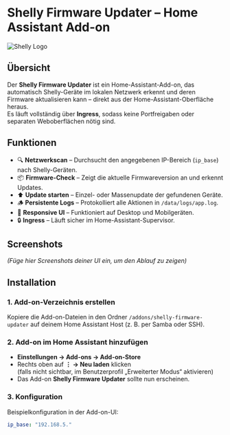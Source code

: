 # Shelly Firmware Updater – Home Assistant Add-on

![Shelly Logo](https://user-images.githubusercontent.com/0000000/shelly-logo.png) <!-- optional: eigenes Logo einfügen -->

## Übersicht
Der **Shelly Firmware Updater** ist ein Home-Assistant-Add-on, das automatisch Shelly-Geräte im lokalen Netzwerk erkennt und deren Firmware aktualisieren kann – direkt aus der Home-Assistant-Oberfläche heraus.  
Es läuft vollständig über **Ingress**, sodass keine Portfreigaben oder separaten Weboberflächen nötig sind.

## Funktionen
- 🔍 **Netzwerkscan** – Durchsucht den angegebenen IP-Bereich (`ip_base`) nach Shelly-Geräten.
- 📦 **Firmware-Check** – Zeigt die aktuelle Firmwareversion an und erkennt Updates.
- ⬆️ **Update starten** – Einzel- oder Massenupdate der gefundenen Geräte.
- 🪵 **Persistente Logs** – Protokolliert alle Aktionen in `/data/logs/app.log`.
- 📱 **Responsive UI** – Funktioniert auf Desktop und Mobilgeräten.
- 🔒 **Ingress** – Läuft sicher im Home-Assistant-Supervisor.

## Screenshots
*(Füge hier Screenshots deiner UI ein, um den Ablauf zu zeigen)*

## Installation
### 1. Add-on-Verzeichnis erstellen
Kopiere die Add-on-Dateien in den Ordner `/addons/shelly-firmware-updater` auf deinem Home Assistant Host (z. B. per Samba oder SSH).

### 2. Add-on im Home Assistant hinzufügen
- **Einstellungen → Add-ons → Add-on-Store**
- Rechts oben auf **⋮ → Neu laden** klicken  
  (falls nicht sichtbar, im Benutzerprofil „Erweiterter Modus“ aktivieren)
- Das Add-on **Shelly Firmware Updater** sollte nun erscheinen.

### 3. Konfiguration
Beispielkonfiguration in der Add-on-UI:
```yaml
ip_base: "192.168.5."